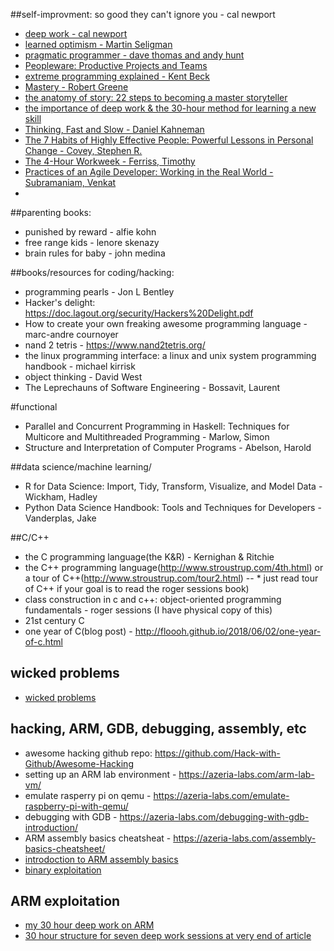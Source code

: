 ##self-improvment:
so good they can't ignore you - cal newport
* [deep work - cal newport]()
* [learned optimism - Martin Seligman]()
* [pragmatic programmer - dave thomas and andy hunt]()
* [Peopleware: Productive Projects and Teams]()
* [extreme programming explained - Kent Beck]()
* [Mastery - Robert Greene]()
* [the anatomy of story: 22 steps to becoming a master storyteller]()
* [the importance of deep work & the 30-hour method for learning a new skill](https://azeria-labs.com/the-importance-of-deep-work-the-30-hour-method-for-learning-a-new-skill/)
* [Thinking, Fast and Slow - Daniel Kahneman]()
* [The 7 Habits of Highly Effective People: Powerful Lessons in Personal Change - Covey, Stephen R.]()
* [The 4-Hour Workweek - Ferriss, Timothy]()
* [Practices of an Agile Developer: Working in the Real World - Subramaniam, Venkat]()
* 


##parenting books:
* punished by reward - alfie kohn
* free range kids - lenore skenazy
* brain rules for baby - john medina

##books/resources for coding/hacking:
* programming pearls - Jon L Bentley
* Hacker's delight: https://doc.lagout.org/security/Hackers%20Delight.pdf
* How to create your own freaking awesome programming language - marc-andre cournoyer
* nand 2 tetris - https://www.nand2tetris.org/
* the linux programming interface: a linux and unix system programming handbook - michael kirrisk
* object thinking - David West
* The Leprechauns of Software Engineering - Bossavit, Laurent

#functional
* Parallel and Concurrent Programming in Haskell: Techniques for Multicore and Multithreaded Programming - Marlow, Simon
* Structure and Interpretation of Computer Programs - Abelson, Harold

##data science/machine learning/
* R for Data Science: Import, Tidy, Transform, Visualize, and Model Data - Wickham, Hadley 
* Python Data Science Handbook: Tools and Techniques for Developers - Vanderplas, Jake



##C/C++
* the C programming language(the K&R) -  Kernighan & Ritchie
* the C++ programming language(http://www.stroustrup.com/4th.html) or a tour of C++(http://www.stroustrup.com/tour2.html) -- * just read tour of C++ if your goal is to read the roger sessions book)
* class construction in c and c++: object-oriented programming fundamentals - roger sessions (I have physical copy of this)
* 21st century C
* one year of C(blog post) - http://floooh.github.io/2018/06/02/one-year-of-c.html

## wicked problems
* [wicked problems](http://www.kschroeder.com/weblog/wicked-1)

## hacking, ARM, GDB, debugging, assembly, etc
* awesome hacking github repo: https://github.com/Hack-with-Github/Awesome-Hacking
* setting up an ARM lab environment - https://azeria-labs.com/arm-lab-vm/
* emulate rasperry pi on qemu - https://azeria-labs.com/emulate-raspberry-pi-with-qemu/
* debugging with GDB - https://azeria-labs.com/debugging-with-gdb-introduction/
* ARM assembly basics cheatsheat - https://azeria-labs.com/assembly-basics-cheatsheet/
* [introdoction to ARM assembly basics](https://azeria-labs.com/writing-arm-assembly-part-1/)
* [binary exploitation](https://azeria-labs.com/writing-arm-shellcode/)


## ARM exploitation
* [my 30 hour deep work on ARM](https://github.com/JackAWatt/Free-Parking/blob/master/docs/thirty-hour/ARM-exploitation/sessions.md)
* [30 hour structure for seven deep work sessions at very end of article](https://azeria-labs.com/the-importance-of-deep-work-the-30-hour-method-for-learning-a-new-skill/)

